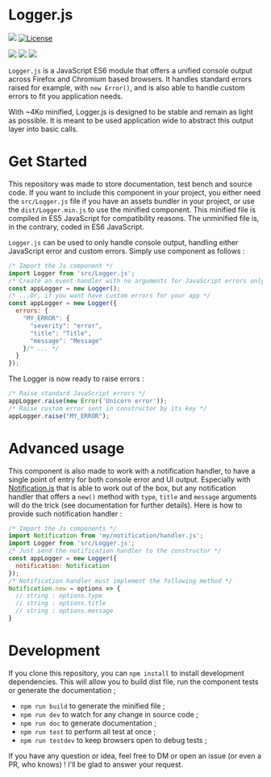 # Logger.js

![](https://badgen.net/badge/version/1.1.0/blue)
[![License](https://img.shields.io/github/license/ArthurBeaulieu/Logger.js.svg)](https://github.com/ArthurBeaulieu/Logger.js/blob/master/LICENSE.md)

![](https://badgen.net/badge/documentation/written/green)
![](https://badgen.net/badge/test/passed/green)
![](https://badgen.net/badge/dependencies/none/green)

`Logger.js` is a JavaScript ES6 module that offers a unified console output across Firefox and Chromium based browsers. It handles standard errors raised for example, with `new Error()`, and is also able to handle custom errors to fit you application needs.

With ~4Ko minified, Logger.js is designed to be stable and remain as light as possible. It is meant to be used application wide to abstract this output layer into basic calls.

# Get Started

This repository was made to store documentation, test bench and source code. If you want to include this component in your project, you either need the `src/Logger.js` file if you have an assets bundler in your project, or use the `dist/Logger.min.js` to use the minified component. This minified file is compiled in ES5 JavaScript for compatibility reasons. The unminified file is, in the contrary, coded in ES6 JavaScript.

`Logger.js` can be used to only handle console output, handling either JavaScript error and custom errors. Simply use component as follows :
```javascript
/* Import the Js component */
import Logger from 'src/Logger.js';
/* Create an event handler with no arguments for JavaScript errors only */
const appLogger = new Logger();
/* ...Or, if you want have custom errors for your app */
const appLogger = new Logger({
  errors: {
    "MY_ERROR": {
      "severity": "error",
      "title": "Title",
      "message": "Message"
    }/* ... */
  }
});
```

The Logger is now ready to raise errors :

```Javascript
/* Raise standard JavaScript errors */
appLogger.raise(new Error('Unicorn error'));
/* Raise custom error sent in constructor by its key */
appLogger.raise("MY_ERROR");
```

# Advanced usage

This component is also made to work with a notification handler, to have a single point of entry for both console error and UI output. Especially with [Notification.js](https://github.com/ArthurBeaulieu/Notification.js) that is able to work out of the box, but any notification handler that offers a `new()` method with `type`, `title` and `message` arguments will do the trick (see documentation for further details). Here is how to provide such notification handler :

```javascript
/* Import the Js components */
import Notification from 'my/notification/handler.js';
import Logger from 'src/Logger.js';
/* Just send the notification handler to the constructor */
const appLogger = new Logger({
  notification: Notification
});
/* Notification handler must implement the following method */
Notification.new = options => {
  // string : options.type
  // string : options.title
  // string : options.message
}
```

# Development

If you clone this repository, you can `npm install` to install development dependencies. This will allow you to build dist file, run the component tests or generate the documentation ;

- `npm run build` to generate the minified file ;
- `npm run dev` to watch for any change in source code ;
- `npm run doc` to generate documentation ;
- `npm run test` to perform all test at once ;
- `npm run testdev` to keep browsers open to debug tests ;

If you have any question or idea, feel free to DM or open an issue (or even a PR, who knows) ! I'll be glad to answer your request. 
